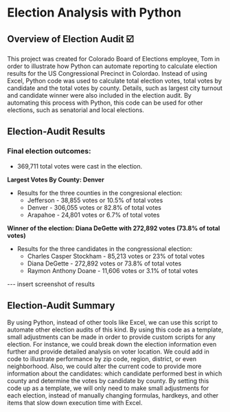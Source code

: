# Election Analysis with Python 

## Overview of Election Audit :ballot_box_with_check:

This project was created for Colorado Board of Elections employee, Tom in order to illustrate how Python can automate reporting to calculate election results for the US Congressional Precinct in Colordao. Instead of using Excel, Python code was used to calculate total election votes, total votes by candidate and the total votes by county. Details, such as largest city turnout and candidate winner were also included in the election audit. By automating this process with Python, this code can be used for other elections, such as senatorial and local elections. 

## Election-Audit Results

### Final election outcomes:
- 369,711 total votes were cast in the election.

**Largest Votes By County: Denver**
- Results for the three counties in the congresional election:
   - Jefferson - 38,855 votes or 10.5% of total votes
   - Denver - 306,055 votes or 82.8% of total votes
   - Arapahoe - 24,801 votes or 6.7% of total votes 

**Winner of the election: Diana DeGette with 272,892 votes (73.8% of total votes)**
- Results for the three candidates in the congressional election: 
   - Charles Casper Stockham - 85,213 votes or 23% of total votes
   - Diana DeGette - 272,892 votes or 73.8% of total votes
   - Raymon Anthony Doane - 11,606 votes or 3.1% of total votes

--- insert screenshot of results 

## Election-Audit Summary 

By using Python, instead of other tools like Excel, we can use this script to automate other election audits of this kind. By using this code as a template, small adjustments can be made in order to provide custom scripts for any election. For instance, we could break down the election information even further and provide detailed analysis on voter location. We could add in code to illustrate performance by zip code, region, district, or even neighborhood. Also, we could alter the current code to provide more information about the candidates: which candidate performed best in which county and determine the votes by candidate by county. By setting this code up as a template, we will only need to make small adjustments for each election, instead of manually changing formulas, hardkeys, and other items that slow down execution time with Excel. 

